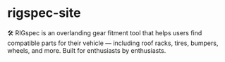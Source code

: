 # rigspec-site
🛠️ RIGspec is an overlanding gear fitment tool that helps users find compatible parts for their vehicle — including roof racks, tires, bumpers, wheels, and more. Built for enthusiasts by enthusiasts.
